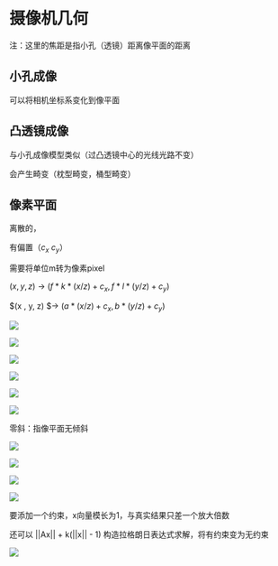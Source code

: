 # 摄像机几何

注：这里的焦距是指小孔（透镜）距离像平面的距离

## 小孔成像

可以将相机坐标系变化到像平面

## 凸透镜成像

与小孔成像模型类似（过凸透镜中心的光线光路不变）

会产生畸变（枕型畸变，桶型畸变）

## 像素平面

离散的，

有偏置（$c_x$  $c_y$）

需要将单位m转为像素pixel

$(x , y, z)$ -> $(f*k*(x/z) + c_x,  f*l*(y/z) + c_y)$

$(x , y, z) $-> $(a*(x/z) + c_x,   b*(y/z) + c_y)$

![](/home/maple/笔记/images/2025-10-01-09-35-26-齐次坐标系中的投影变换.png)

![](/home/maple/笔记/images/2025-10-01-09-57-10-相机偏斜.png)

![](/home/maple/笔记/images/2025-10-01-10-10-41-摄相机模型.png)

![](/home/maple/笔记/images/2025-10-01-11-00-33-相机外参.png)

![](/home/maple/笔记/images/2025-10-01-11-06-41-投影矩阵.png)

![](/home/maple/笔记/images/2025-10-01-11-12-28-定理1.png)

零斜：指像平面无倾斜

![](/home/maple/笔记/images/2025-10-01-11-18-59-投影变换的性质.png)

![](/home/maple/笔记/images/2025-10-01-11-46-33-线性方程组的解.png)

![](/home/maple/笔记/images/2025-10-01-11-53-50-线性方程的最小二乘解.png)

![](/home/maple/笔记/images/2025-10-01-12-00-45-齐次线性方程组的最小二乘解.png)

要添加一个约束，x向量模长为1，与真实结果只差一个放大倍数

还可以 ||Ax|| + k(||x|| - 1) 构造拉格朗日表达式求解，将有约束变为无约束

![](/home/maple/笔记/images/2025-10-01-12-07-03-非线性方程组的最小二乘解.png)
